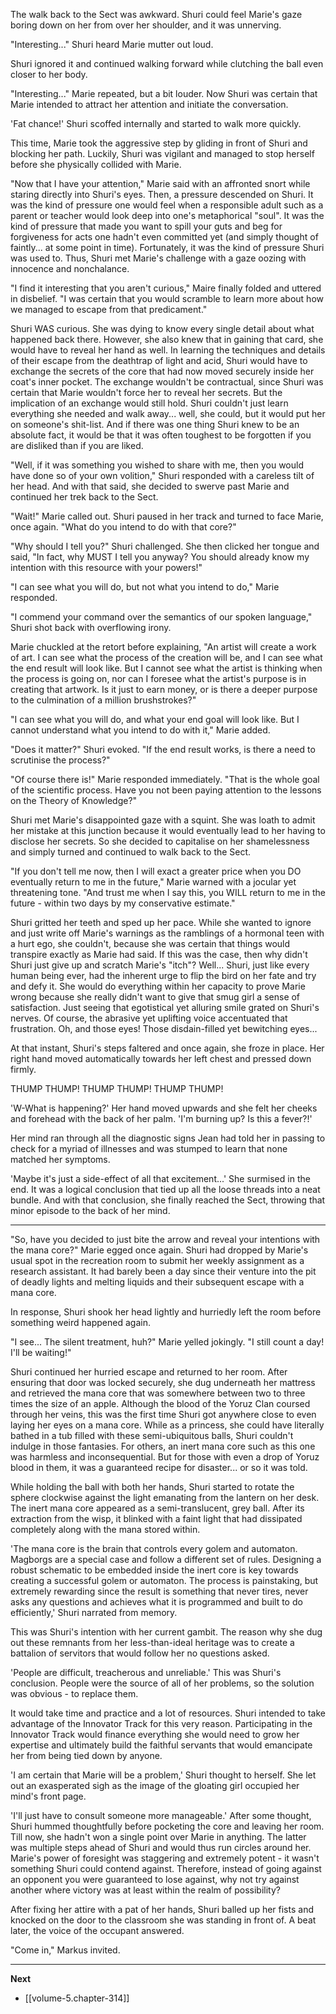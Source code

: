 
The walk back to the Sect was awkward. Shuri could feel Marie's gaze boring down on her from over her shoulder, and it was unnerving.

"Interesting..." Shuri heard Marie mutter out loud.

Shuri ignored it and continued walking forward while clutching the ball even closer to her body.

"Interesting..." Marie repeated, but a bit louder. Now Shuri was certain that Marie intended to attract her attention and initiate the conversation.

'Fat chance!' Shuri scoffed internally and started to walk more quickly.

This time, Marie took the aggressive step by gliding in front of Shuri and blocking her path. Luckily, Shuri was vigilant and managed to stop herself before she physically collided with Marie.

"Now that I have your attention," Marie said with an affronted snort while staring directly into Shuri's eyes. Then, a pressure descended on Shuri. It was the kind of pressure one would feel when a responsible adult such as a parent or teacher would look deep into one's metaphorical "soul". It was the kind of pressure that made you want to spill your guts and beg for forgiveness for acts one hadn't even committed yet (and simply thought of faintly... at some point in time). Fortunately, it was the kind of pressure Shuri was used to. Thus, Shuri met Marie's challenge with a gaze oozing with innocence and nonchalance.

"I find it interesting that you aren't curious," Maire finally folded and uttered in disbelief. "I was certain that you would scramble to learn more about how we managed to escape from that predicament."

Shuri WAS curious. She was dying to know every single detail about what happened back there. However, she also knew that in gaining that card, she would have to reveal her hand as well. In learning the techniques and details of their escape from the deathtrap of light and acid, Shuri would have to exchange the secrets of the core that had now moved securely inside her coat's inner pocket. The exchange wouldn't be contractual, since Shuri was certain that Marie wouldn't force her to reveal her secrets. But the implication of an exchange would still hold. Shuri couldn't just learn everything she needed and walk away... well, she could, but it would put her on someone's shit-list. And if there was one thing Shuri knew to be an absolute fact, it would be that it was often toughest to be forgotten if you are disliked than if you are liked.

"Well, if it was something you wished to share with me, then you would have done so of your own volition," Shuri responded with a careless tilt of her head. And with that said, she decided to swerve past Marie and continued her trek back to the Sect.

"Wait!" Marie called out. Shuri paused in her track and turned to face Marie, once again. "What do you intend to do with that core?"

"Why should I tell you?" Shuri challenged. She then clicked her tongue and said, "In fact, why MUST I tell you anyway? You should already know my intention with this resource with your powers!"

"I can see what you will do, but not what you intend to do," Marie responded.

"I commend your command over the semantics of our spoken language," Shuri shot back with overflowing irony.

Marie chuckled at the retort before explaining, "An artist will create a work of art. I can see what the process of the creation will be, and I can see what the end result will look like. But I cannot see what the artist is thinking when the process is going on, nor can I foresee what the artist's purpose is in creating that artwork. Is it just to earn money, or is there a deeper purpose to the culmination of a million brushstrokes?"

"I can see what you will do, and what your end goal will look like. But I cannot understand what you intend to do with it," Marie added.

"Does it matter?" Shuri evoked. "If the end result works, is there a need to scrutinise the process?"

"Of course there is!" Marie responded immediately. "That is the whole goal of the scientific process. Have you not been paying attention to the lessons on the Theory of Knowledge?"

Shuri met Marie's disappointed gaze with a squint. She was loath to admit her mistake at this junction because it would eventually lead to her having to disclose her secrets. So she decided to capitalise on her shamelessness and simply turned and continued to walk back to the Sect.

"If you don't tell me now, then I will exact a greater price when you DO eventually return to me in the future," Marie warned with a jocular yet threatening tone. "And trust me when I say this, you WILL return to me in the future - within two days by my conservative estimate."

Shuri gritted her teeth and sped up her pace. While she wanted to ignore and just write off Marie's warnings as the ramblings of a hormonal teen with a hurt ego, she couldn't, because she was certain that things would transpire exactly as Marie had said. If this was the case, then why didn't Shuri just give up and scratch Marie's "itch"? Well... Shuri, just like every human being ever, had the inherent urge to flip the bird on her fate and try and defy it. She would do everything within her capacity to prove Marie wrong because she really didn't want to give that smug girl a sense of satisfaction. Just seeing that egotistical yet alluring smile grated on Shuri's nerves. Of course, the abrasive yet uplifting voice accentuated that frustration. Oh, and those eyes! Those disdain-filled yet bewitching eyes...

At that instant, Shuri's steps faltered and once again, she froze in place. Her right hand moved automatically towards her left chest and pressed down firmly.

THUMP THUMP! THUMP THUMP! THUMP THUMP!

'W-What is happening?' Her hand moved upwards and she felt her cheeks and forehead with the back of her palm. 'I'm burning up? Is this a fever?!'

Her mind ran through all the diagnostic signs Jean had told her in passing to check for a myriad of illnesses and was stumped to learn that none matched her symptoms.

'Maybe it's just a side-effect of all that excitement...' She surmised in the end. It was a logical conclusion that tied up all the loose threads into a neat bundle. And with that conclusion, she finally reached the Sect, throwing that minor episode to the back of her mind.

____

"So, have you decided to just bite the arrow and reveal your intentions with the mana core?" Marie egged once again. Shuri had dropped by Marie's usual spot in the recreation room to submit her weekly assignment as a research assistant. It had barely been a day since their venture into the pit of deadly lights and melting liquids and their subsequent escape with a mana core.

In response, Shuri shook her head lightly and hurriedly left the room before something weird happened again.

"I see... The silent treatment, huh?" Marie yelled jokingly. "I still count a day! I'll be waiting!"

Shuri continued her hurried escape and returned to her room. After ensuring that door was locked securely, she dug underneath her mattress and retrieved the mana core that was somewhere between two to three times the size of an apple. Although the blood of the Yoruz Clan coursed through her veins, this was the first time Shuri got anywhere close to even laying her eyes on a mana core. While as a princess, she could have literally bathed in a tub filled with these semi-ubiquitous balls, Shuri couldn't indulge in those fantasies. For others, an inert mana core such as this one was harmless and inconsequential. But for those with even a drop of Yoruz blood in them, it was a guaranteed recipe for disaster... or so it was told.

While holding the ball with both her hands, Shuri started to rotate the sphere clockwise against the light emanating from the lantern on her desk. The inert mana core appeared as a semi-translucent, grey ball. After its extraction from the wisp, it blinked with a faint light that had dissipated completely along with the mana stored within.

'The mana core is the brain that controls every golem and automaton. Magborgs are a special case and follow a different set of rules. Designing a robust schematic to be embedded inside the inert core is key towards creating a successful golem or automaton. The process is painstaking, but extremely rewarding since the result is something that never tires, never asks any questions and achieves what it is programmed and built to do efficiently,' Shuri narrated from memory.

This was Shuri's intention with her current gambit. The reason why she dug out these remnants from her less-than-ideal heritage was to create a battalion of servitors that would follow her no questions asked.

'People are difficult, treacherous and unreliable.' This was Shuri's conclusion. People were the source of all of her problems, so the solution was obvious - to replace them.

It would take time and practice and a lot of resources. Shuri intended to take advantage of the Innovator Track for this very reason. Participating in the Innovator Track would finance everything she would need to grow her expertise and ultimately build the faithful servants that would emancipate her from being tied down by anyone.

'I am certain that Marie will be a problem,' Shuri thought to herself. She let out an exasperated sigh as the image of the gloating girl occupied her mind's front page.

'I'll just have to consult someone more manageable.' After some thought, Shuri hummed thoughtfully before pocketing the core and leaving her room. Till now, she hadn't won a single point over Marie in anything. The latter was multiple steps ahead of Shuri and would thus run circles around her. Marie's power of foresight was staggering and extremely potent - it wasn't something Shuri could contend against. Therefore, instead of going against an opponent you were guaranteed to lose against, why not try against another where victory was at least within the realm of possibility?

After fixing her attire with a pat of her hands, Shuri balled up her fists and knocked on the door to the classroom she was standing in front of. A beat later, the voice of the occupant answered.

"Come in," Markus invited.

____

**Next**
* [[volume-5.chapter-314]]